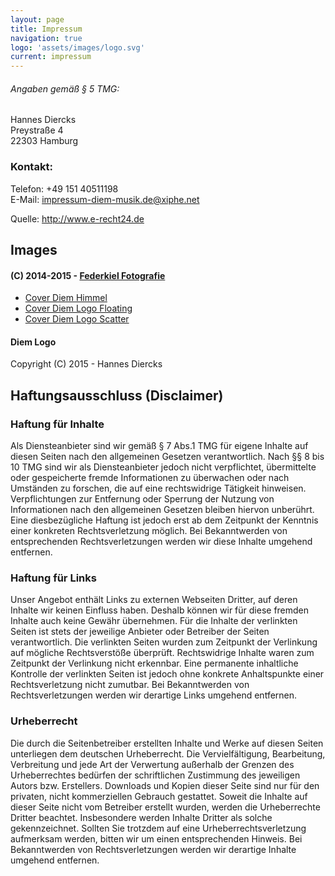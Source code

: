 ```yaml
---
layout: page
title: Impressum
navigation: true
logo: 'assets/images/logo.svg'
current: impressum
---
```


###### Angaben gemäß § 5 TMG:

Hannes Diercks  
Preystraße 4  
22303 Hamburg

### Kontakt:

Telefon: +49 151 40511198  
E-Mail:	impressum-diem-musik.de@xiphe.net
 

Quelle: http://www.e-recht24.de

## Images

#### (C) 2014-2015 - [Federkiel Fotografie](https://www.facebook.com/FederkielFotografie)

 - [Cover Diem Himmel](https://github.com/Xiphe/diem-musik.de/blob/master/assets/images/cover_diem_himmel.jpg)
 - [Cover Diem Logo Floating](https://github.com/Xiphe/diem-musik.de/blob/master/assets/images/cover_diem_logo_floating.jpg)
 - [Cover Diem Logo Scatter](https://github.com/Xiphe/diem-musik.de/blob/master/assets/images/cover_logo_scatter.jpg)

#### Diem Logo

Copyright (C) 2015 - Hannes Diercks

## Haftungsausschluss (Disclaimer)

### Haftung für Inhalte

Als Diensteanbieter sind wir gemäß § 7 Abs.1 TMG für eigene Inhalte auf diesen Seiten nach den allgemeinen Gesetzen verantwortlich. Nach §§ 8 bis 10 TMG sind wir als Diensteanbieter jedoch nicht verpflichtet, übermittelte oder gespeicherte fremde Informationen zu überwachen oder nach Umständen zu forschen, die auf eine rechtswidrige Tätigkeit hinweisen. Verpflichtungen zur Entfernung oder Sperrung der Nutzung von Informationen nach den allgemeinen Gesetzen bleiben hiervon unberührt. Eine diesbezügliche Haftung ist jedoch erst ab dem Zeitpunkt der Kenntnis einer konkreten Rechtsverletzung möglich. Bei Bekanntwerden von entsprechenden Rechtsverletzungen werden wir diese Inhalte umgehend entfernen.

### Haftung für Links

Unser Angebot enthält Links zu externen Webseiten Dritter, auf deren Inhalte wir keinen Einfluss haben. Deshalb können wir für diese fremden Inhalte auch keine Gewähr übernehmen. Für die Inhalte der verlinkten Seiten ist stets der jeweilige Anbieter oder Betreiber der Seiten verantwortlich. Die verlinkten Seiten wurden zum Zeitpunkt der Verlinkung auf mögliche Rechtsverstöße überprüft. Rechtswidrige Inhalte waren zum Zeitpunkt der Verlinkung nicht erkennbar. Eine permanente inhaltliche Kontrolle der verlinkten Seiten ist jedoch ohne konkrete Anhaltspunkte einer Rechtsverletzung nicht zumutbar. Bei Bekanntwerden von Rechtsverletzungen werden wir derartige Links umgehend entfernen.

### Urheberrecht

Die durch die Seitenbetreiber erstellten Inhalte und Werke auf diesen Seiten unterliegen dem deutschen Urheberrecht. Die Vervielfältigung, Bearbeitung, Verbreitung und jede Art der Verwertung außerhalb der Grenzen des Urheberrechtes bedürfen der schriftlichen Zustimmung des jeweiligen Autors bzw. Erstellers. Downloads und Kopien dieser Seite sind nur für den privaten, nicht kommerziellen Gebrauch gestattet. Soweit die Inhalte auf dieser Seite nicht vom Betreiber erstellt wurden, werden die Urheberrechte Dritter beachtet. Insbesondere werden Inhalte Dritter als solche gekennzeichnet. Sollten Sie trotzdem auf eine Urheberrechtsverletzung aufmerksam werden, bitten wir um einen entsprechenden Hinweis. Bei Bekanntwerden von Rechtsverletzungen werden wir derartige Inhalte umgehend entfernen.